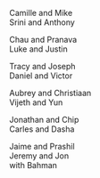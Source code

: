Camille and Mike  
Srini and Anthony  

Chau and Pranava  
Luke and Justin  

Tracy and Joseph  
Daniel and Victor  

Aubrey and Christiaan  
Vijeth and Yun  

Jonathan and Chip  
Carles and Dasha  

Jaime and Prashil  
Jeremy and Jon  
 with Bahman  
  
